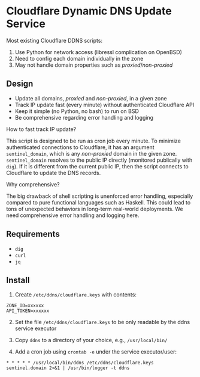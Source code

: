 # Cloudflare Dynamic DNS Update Service

Most existing Cloudflare DDNS scripts:
1. Use Python for network access (libressl complication on OpenBSD)
2. Need to config each domain individually in the zone
3. May not handle domain properties such as *proxied*/*non-proxied*

## Design

- Update all domains, *proxied* and *non-proxied*, in a given zone
- Track IP update fast (every minute) without authenticated Cloudflare API
- Keep it simple (no Python, no bash) to run on BSD
- Be comprehensive regarding error handling and logging

How to fast track IP update?

This script is designed to be run as cron job every minute. To minimize
authenticated connections to Cloudflare, it has an argument `sentinel_domain`,
which is any *non-proxied* domain in the given zone. `sentinel_domain` resolves
to the public IP directly (monitored publically with `dig`). If it is different
from the current public IP, then the script connects to Cloudflare to update
the DNS records.

Why comprehensive?

The big drawback of shell scripting is unenforced error handling, especially
compared to pure functional languages such as Haskell. This could lead to tons
of unexpected behaviors in long-term real-world deployments. We need
comprehensive error handling and logging here.

## Requirements

- `dig`
- `curl`
- `jq`

## Install

1. Create `/etc/ddns/cloudflare.keys` with contents:

```
ZONE_ID=xxxxxx
API_TOKEN=xxxxxx
```

2. Set the file `/etc/ddns/cloudflare.keys` to be only readable by the ddns service executor

3. Copy `ddns` to a directory of your choice, e.g., `/usr/local/bin/`

4. Add a cron job using `crontab -e` under the service executor/user:

```
* * * * * /usr/local/bin/ddns /etc/ddns/cloudflare.keys sentinel.domain 2>&1 | /usr/bin/logger -t ddns
```
